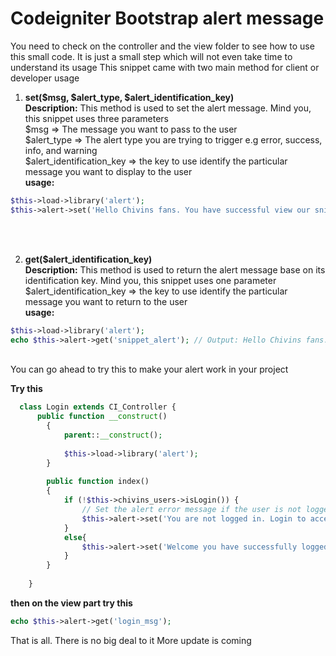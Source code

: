 # Codeigniter Bootstrap alert message
You need to check on the controller and the view folder to see how to use this small code. It is just a small step which will not even take time to understand its usage
This snippet came with two main method for client or developer usage

1. **set($msg, $alert_type, $alert_identification_key)** <br />
**Description:**
This method is used to set the alert message. Mind you, this snippet uses three parameters<br />
$msg 				=> The message you want to pass to the user<br />
$alert_type 			=> The alert type you are trying to trigger e.g error, success, info, and warning<br />
$alert_identification_key	=> the key to use identify the particular message you want to display to the user<br />**usage:**
```php
$this->load->library('alert');
$this->alert->set('Hello Chivins fans. You have successful view our snippet', 'success', 'snippet_alert');
```
<br />
<br />

2. **get($alert_identification_key)** <br />
**Description:**
This method is used to return the alert message base on its identification key. Mind you, this snippet uses one parameter<br />
$alert_identification_key	=> the key to use identify the particular message you want to return to the user<br />
**usage:**
```php
$this->load->library('alert');
echo $this->alert->get('snippet_alert'); // Output: Hello Chivins fans. You have successful view our snippet
```
<br />
You can go ahead to try this to make your alert work in your project

**Try this**

```php
  class Login extends CI_Controller {
	  public function __construct()
		{
			parent::__construct();
			
			$this->load->library('alert');
		}
	
		public function index()
		{
			if (!$this->chivins_users->isLogin()) {
				// Set the alert error message if the user is not logged in
				$this->alert->set('You are not logged in. Login to access this page', 'error', 'login_msg');
			}
			else{
				$this->alert->set('Welcome you have successfully logged in to your account', 'success', 'login_msg');
			}
		}
	
	}
```

**then on the view part try this**

```php
echo $this->alert->get('login_msg');
```
That is all. There is no big deal to it
More update is coming
